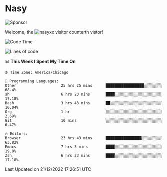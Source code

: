 # Nasy

<!--
<p align="center">
<img height="200" src="https://github-readme-stats.vercel.app/api?username=nasyxx&count_private=true&show_icons=true&theme=dracula&include_all_commits=true"/>
<img height="200" src="https://github-readme-stats.vercel.app/api/top-langs/?username=nasyxx&theme=dracula&hide=html,jupyter+notebook&count_private=true&show_icons=true"/>
</p>

  
----------------
-->

![Sponsor](https://img.shields.io/static/v1.svg?label=Sponsor&message=%E2%9D%A4&logo=GitHub&style=flat&color=pink)
 
Welcome, the ![nasyxx visitor counter](https://count.getloli.com/get/@nasyxx?theme=rule34)th vistor!
 
<!--START_SECTION:waka-->
![Code Time](http://img.shields.io/badge/Code%20Time-2%2C959%20hrs%2036%20mins-blue)

![Lines of code](https://img.shields.io/badge/From%20Hello%20World%20I%27ve%20Written-5%20Million%20lines%20of%20code-blue)

📊 **This Week I Spent My Time On** 

```text
⌚︎ Time Zone: America/Chicago

💬 Programming Languages: 
Other                    25 hrs 25 mins      █████████████████░░░░░░░░   68.4% 
sh                       6 hrs 23 mins       ████░░░░░░░░░░░░░░░░░░░░░   17.18% 
Bash                     3 hrs 43 mins       ██░░░░░░░░░░░░░░░░░░░░░░░   10.04% 
Org                      1 hr                ░░░░░░░░░░░░░░░░░░░░░░░░░   2.69% 
Git                      10 mins             ░░░░░░░░░░░░░░░░░░░░░░░░░   0.47%

🔥 Editors: 
Browser                  23 hrs 43 mins      ████████████████░░░░░░░░░   63.82% 
Emacs                    7 hrs 3 mins        ████░░░░░░░░░░░░░░░░░░░░░   19.0% 
Zsh                      6 hrs 23 mins       ████░░░░░░░░░░░░░░░░░░░░░   17.18%

```


 Last Updated on 21/12/2022 17:26:51 UTC
<!--END_SECTION:waka-->

<!-- ![visitors](https://visitor-badge.laobi.icu/badge?page_id=nasyxx.nasyxx) -->
